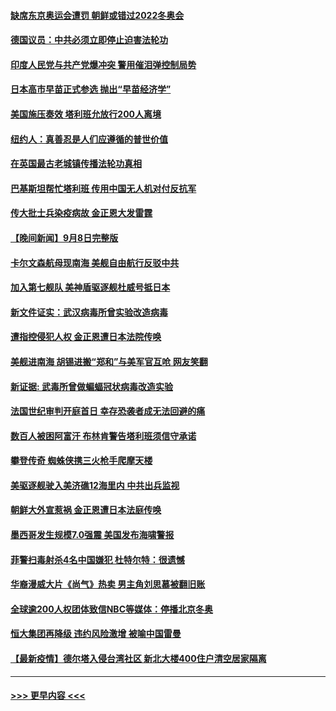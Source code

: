 #### [缺席东京奥运会遭罚 朝鲜或错过2022冬奥会](../pages/prog202/a103211974.md?t=09092301) 
#### [德国议员：中共必须立即停止迫害法轮功](../pages/prog202/a103211925.md?t=09092301) 
#### [印度人民党与共产党爆冲突 警用催泪弹控制局势](../pages/prog202/a103211710.md?t=09092301) 
#### [日本高市早苗正式参选 抛出“早苗经济学”](../pages/prog202/a103211842.md?t=09092301) 
#### [美国施压奏效 塔利班允放行200人离境](../pages/prog202/a103211850.md?t=09092301) 
#### [纽约人：真善忍是人们应遵循的普世价值](../pages/prog202/a103211816.md?t=09092301) 
#### [在英国最古老城镇传播法轮功真相](../pages/prog202/a103211804.md?t=09092301) 
#### [巴基斯坦帮忙塔利班 传用中国无人机对付反抗军](../pages/prog202/a103211747.md?t=09092301) 
#### [传大批士兵染疫病故 金正恩大发雷霆](../pages/prog202/a103211722.md?t=09092301) 
#### [【晚间新闻】9月8日完整版](../pages/prog202/a103211590.md?t=09092301) 
#### [卡尔文森航母现南海 美舰自由航行反驳中共](../pages/prog202/a103211356.md?t=09092301) 
#### [加入第七舰队 美神盾驱逐舰杜威号抵日本](../pages/prog202/a103211679.md?t=09092301) 
#### [新文件证实：武汉病毒所曾实验改造病毒](../pages/prog202/a103211610.md?t=09092301) 
#### [遭指控侵犯人权 金正恩遭日本法院传唤](../pages/prog202/a103211079.md?t=09092301) 
#### [美舰进南海 胡锡进搬“郑和”与美军官互呛 网友笑翻](../pages/prog202/a103211493.md?t=09092301) 
#### [新证据: 武毒所曾做蝙蝠冠状病毒改造实验](../pages/prog202/a103211459.md?t=09092301) 
#### [法国世纪审判开庭首日 幸存恐袭者成无法回避的痛](../pages/prog202/a103211439.md?t=09092301) 
#### [数百人被困阿富汗 布林肯警告塔利班须信守承诺](../pages/prog202/a103211324.md?t=09092301) 
#### [攀登传奇 蜘蛛侠携三火枪手爬摩天楼](../pages/prog202/a103211400.md?t=09092301) 
#### [美驱逐舰驶入美济礁12海里内 中共出兵监视](../pages/prog202/a103211395.md?t=09092301) 
#### [朝鲜大外宣惹祸 金正恩遭日本法庭传唤](../pages/prog202/a103211397.md?t=09092301) 
#### [墨西哥发生规模7.0强震 美国发布海啸警报](../pages/prog202/a103211385.md?t=09092301) 
#### [菲警扫毒射杀4名中国嫌犯 杜特尔特：很遗憾](../pages/prog202/a103211376.md?t=09092301) 
#### [华裔漫威大片《尚气》热卖 男主角刘思慕被翻旧账](../pages/prog202/a103211353.md?t=09092301) 
#### [全球逾200人权团体致信NBC等媒体：停播北京冬奥](../pages/prog202/a103211265.md?t=09092301) 
#### [恒大集团再降级 违约风险激增 被喻中国雷曼](../pages/prog202/a103211152.md?t=09092301) 
#### [【最新疫情】德尔塔入侵台湾社区 新北大楼400住户清空居家隔离](../pages/prog202/a103211243.md?t=09092301) 

----
#### [ >>> 更早内容 <<< ](../indexes/prog202-earlier.md)
